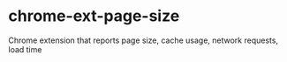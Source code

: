 # chrome-ext-page-size
Chrome extension that reports page size, cache usage, network requests, load time
